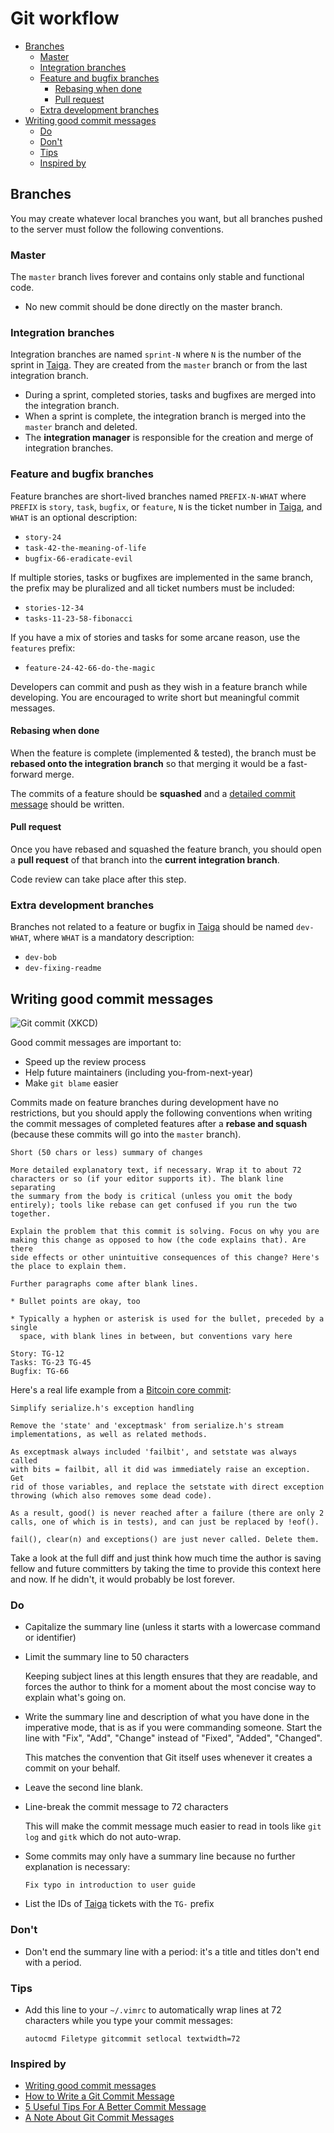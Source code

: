 # Git workflow

<!-- START doctoc generated TOC please keep comment here to allow auto update -->
<!-- DON'T EDIT THIS SECTION, INSTEAD RE-RUN doctoc TO UPDATE -->


- [Branches](#branches)
  - [Master](#master)
  - [Integration branches](#integration-branches)
  - [Feature and bugfix branches](#feature-and-bugfix-branches)
    - [Rebasing when done](#rebasing-when-done)
    - [Pull request](#pull-request)
  - [Extra development branches](#extra-development-branches)
- [Writing good commit messages](#writing-good-commit-messages)
  - [Do](#do)
  - [Don't](#dont)
  - [Tips](#tips)
  - [Inspired by](#inspired-by)

<!-- END doctoc generated TOC please keep comment here to allow auto update -->



## Branches

You may create whatever local branches you want, but all branches pushed to the server must follow the following conventions.

### Master

The `master` branch lives forever and contains only stable and functional code.

* No new commit should be done directly on the master branch.

### Integration branches

Integration branches are named `sprint-N` where `N` is the number of the sprint in [Taiga](https://tree.taiga.io/project/mei-biopocket/backlog).
They are created from the `master` branch or from the last integration branch.

* During a sprint, completed stories, tasks and bugfixes are merged into the integration branch.
* When a sprint is complete, the integration branch is merged into the `master` branch and deleted.
* The **integration manager** is responsible for the creation and merge of integration branches.

### Feature and bugfix branches

Feature branches are short-lived branches named `PREFIX-N-WHAT` where
`PREFIX` is `story`, `task`, `bugfix`, or `feature`, `N` is the ticket
number in [Taiga](https://tree.taiga.io/project/mei-biopocket), and `WHAT` is an optional
description:

* `story-24`
* `task-42-the-meaning-of-life`
* `bugfix-66-eradicate-evil`

If multiple stories, tasks or bugfixes are implemented in the same
branch, the prefix may be pluralized and all ticket numbers must be
included:

* `stories-12-34`
* `tasks-11-23-58-fibonacci`

If you have a mix of stories and tasks for some arcane reason, use the
`features` prefix:

* `feature-24-42-66-do-the-magic`

Developers can commit and push as they wish in a feature branch while developing.
You are encouraged to write short but meaningful commit messages.

#### Rebasing when done

When the feature is complete (implemented & tested), the branch must be **rebased onto the integration branch** so that merging it would be a fast-forward merge.

The commits of a feature should be **squashed** and a [detailed commit message](#writing-good-commit-messages) should be written.

#### Pull request

Once you have rebased and squashed the feature branch, you should open a **pull request** of that branch into the **current integration branch**.

Code review can take place after this step.

### Extra development branches

Branches not related to a feature or bugfix in [Taiga](https://tree.taiga.io/project/mei-biopocket) should be named `dev-WHAT`,
where `WHAT` is a mandatory description:

* `dev-bob`
* `dev-fixing-readme`



## Writing good commit messages

![Git commit (XKCD)](https://imgs.xkcd.com/comics/git_commit.png)

Good commit messages are important to:

* Speed up the review process
* Help future maintainers (including you-from-next-year)
* Make `git blame` easier

Commits made on feature branches during development have no
restrictions, but you should apply the following conventions when
writing the commit messages of completed features after a **rebase and
squash** (because these commits will go into the `master` branch).

```
Short (50 chars or less) summary of changes

More detailed explanatory text, if necessary. Wrap it to about 72
characters or so (if your editor supports it). The blank line separating
the summary from the body is critical (unless you omit the body
entirely); tools like rebase can get confused if you run the two
together.

Explain the problem that this commit is solving. Focus on why you are
making this change as opposed to how (the code explains that). Are there
side effects or other unintuitive consequences of this change? Here's
the place to explain them.

Further paragraphs come after blank lines.

* Bullet points are okay, too

* Typically a hyphen or asterisk is used for the bullet, preceded by a single
  space, with blank lines in between, but conventions vary here

Story: TG-12
Tasks: TG-23 TG-45
Bugfix: TG-66
```

Here's a real life example from a [Bitcoin core commit](https://github.com/bitcoin/bitcoin/commit/eb0b56b19017ab5c16c745e6da39c53126924ed6):

```
Simplify serialize.h's exception handling

Remove the 'state' and 'exceptmask' from serialize.h's stream
implementations, as well as related methods.

As exceptmask always included 'failbit', and setstate was always called
with bits = failbit, all it did was immediately raise an exception. Get
rid of those variables, and replace the setstate with direct exception
throwing (which also removes some dead code).

As a result, good() is never reached after a failure (there are only 2
calls, one of which is in tests), and can just be replaced by !eof().

fail(), clear(n) and exceptions() are just never called. Delete them.
```

Take a look at the full diff and just think how much time the author is
saving fellow and future committers by taking the time to provide this
context here and now. If he didn't, it would probably be lost forever.

### Do

* Capitalize the summary line (unless it starts with a lowercase command
  or identifier)
* Limit the summary line to 50 characters

  Keeping subject lines at this length ensures that they are readable,
  and forces the author to think for a moment about the most concise way
  to explain what's going on.
* Write the summary line and description of what you have done in the
  imperative mode, that is as if you were commanding someone. Start the
  line with "Fix", "Add", "Change" instead of "Fixed", "Added",
  "Changed".

  This matches the convention that Git itself uses whenever it creates a
  commit on your behalf.
* Leave the second line blank.
* Line-break the commit message to 72 characters

  This will make the commit message much easier to read in tools like
  `git log` and `gitk` which do not auto-wrap.
* Some commits may only have a summary line because no further
  explanation is necessary:

  `Fix typo in introduction to user guide`
* List the IDs of [Taiga](https://tree.taiga.io/project/mei-biopocket) tickets with the `TG-`
  prefix

### Don't

* Don't end the summary line with a period: it's a title and titles don't end with a period.

### Tips

* Add this line to your `~/.vimrc` to automatically wrap lines at 72
  characters while you type your commit messages:

  ```
  autocmd Filetype gitcommit setlocal textwidth=72
  ```

### Inspired by

* [Writing good commit messages](https://github.com/erlang/otp/wiki/writing-good-commit-messages)
* [How to Write a Git Commit Message](https://chris.beams.io/posts/git-commit/)
* [5 Useful Tips For A Better Commit Message](https://robots.thoughtbot.com/5-useful-tips-for-a-better-commit-message)
* [A Note About Git Commit Messages](http://tbaggery.com/2008/04/19/a-note-about-git-commit-messages.html)
